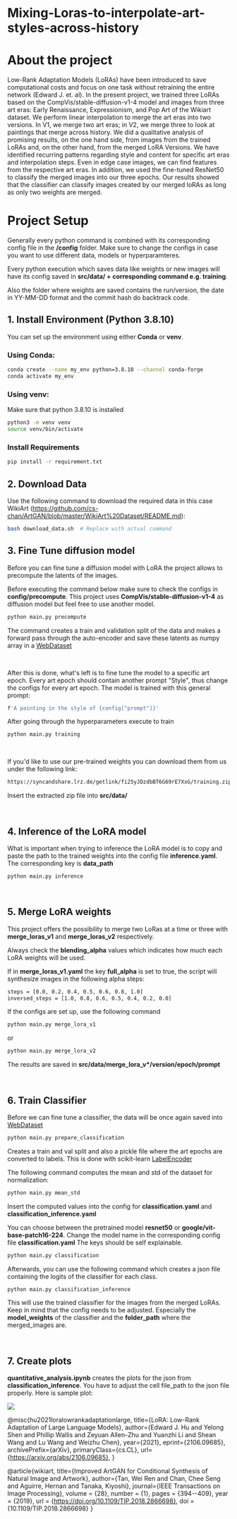 # Mixing-Loras-to-interpolate-art-styles-across-history

# About the project
Low-Rank Adaptation Models (LoRAs) have been introduced to save computational costs and focus on one task without retraining the entire network (Edward J. et. al). In the present project, we trained three LoRAs based on the CompVis/stable-diffusion-v1-4 model and images from three art eras: Early Renaissance, Expressionism, and Pop Art of the Wikiart dataset. We perform linear interpolation to merge the art eras into two versions. In V1, we merge two art eras; in V2, we merge three to look at paintings that merge across history. We did a qualitative analysis of promising results, on the one hand side, from images from the trained LoRAs and, on the other hand, from the merged LoRA Versions. We have identified recurring patterns regarding style and content for specific art eras and interpolation steps. Even in edge case images, we can find features from the respective art eras. In addition, we used the fine-tuned ResNet50 to classify the merged images into our three epochs. Our results showed that the classifier can classify images created by our merged loRAs as long as only two weights are merged.


# Project Setup
Generally every python command is combined with its corresponding config file in the **/config** folder. Make sure to change the configs in case you want to use different data, models or hyperparamteres.

 Every python execution which saves data like weights or new images will have its config saved in **src/data/ + corresponding command  e.g. training**.

 Also the folder where weights are saved contains the run/version, the date in YY-MM-DD format and the commit hash do backtrack code.
## 1. Install Environment (Python 3.8.10)

You can set up the environment using either **Conda** or **venv**.

### Using Conda:
```bash
conda create --name my_env python=3.8.10 --channel conda-forge
conda activate my_env
```

### Using venv:
Make sure that python 3.8.10 is installed
```bash
python3 -m venv venv
source venv/bin/activate 
```

### Install Requirements
```bash
pip install -r requirement.txt
```

## 2. Download Data
Use the following command to download the required data in this case WikiArt (https://github.com/cs-chan/ArtGAN/blob/master/WikiArt%20Dataset/README.md):
```bash
bash download_data.sh  # Replace with actual command
```

## 3. Fine Tune diffusion model
Before you can fine tune a diffusion model with LoRA the project allows to precompute the latents of the images.

Before executing the command below make sure to check the configs in **config/precompute**. This project uses **CompVis/stable-diffusion-v1-4** as diffusion model but feel free to use another model.
```bash
python main.py precompute
```
The command creates a train and validation split of the data and makes a forward pass through the auto-encoder and save these latents as numpy array in a [WebDataset](https://github.com/webdataset/webdataset)

&nbsp;

After this is done, what's left is to fine tune the model to a specific art epoch. Every art epoch should contain another prompt "Style", thus change the configs for every art epoch. The model is trained with this general prompt:
```bash
f'A painting in the style of {config["prompt"]}'
```

After going through the hyperparameters execute to train
```bash
python main.py training
```
&nbsp;

If you'd like to use our pre-trained weights you can download them from us under the following link:
```bash
https://syncandshare.lrz.de/getlink/fi25yJDzdbBT6G69rE7XxG/training.zip
```
Insert the extracted zip file into **src/data/**

&nbsp;

## 4. Inference of the LoRA model
What is important when trying to inference the LoRA model is to copy and paste the path to the trained weights into the config file **inference.yaml**. The corresponding key is **data_path**
```bash
python main.py inference
```
&nbsp;
## 5. Merge LoRA weights
This project offers the possibility to merge two LoRas at a time or three with **merge_loras_v1** and **merge_loras_v2** respectively. 

Always check the **blending_alpha** values which indicates how much each LoRA weights will be used. 

If in **merge_loras_v1.yaml** the key **full_alpha** is set to true, the script will synthesize images in the following alpha steps:
```bash
steps = [0.0, 0.2, 0.4, 0.5, 0.6, 0.8, 1.0]
inversed_steps = [1.0, 0.8, 0.6, 0.5, 0.4, 0.2, 0.0]
```

If the configs are set up, use the following command
```bash
python main.py merge_lora_v1
```
or 
```bash
python main.py merge_lora_v2
```

The results are saved in **src/data/merge_lora_v\*/version/epoch/prompt**

&nbsp;

## 6. Train Classifier
Before we can fine tune a classifier, the data will be once again saved into [WebDataset](https://github.com/webdataset/webdataset)

```bash
python main.py prepare_classification
```

Creates a train and val split and also a pickle file where the art epochs are converted to labels. This is done with scikit-learn [LabelEncoder](https://scikit-learn.org/stable/modules/generated/sklearn.preprocessing.LabelEncoder.html)

The following command computes the mean and std of the dataset for normalization:
```bash
python main.py mean_std
```
Insert the computed values into the config for **classification.yaml** and **classification_inference.yaml**

You can choose between the pretrained model **resnet50** or **google/vit-base-patch16-224**. Change the model name in the corresponding config file **classification.yaml** The keys should be self explainable.
```bash
python main.py classification
```

Afterwards, you can use the following command which creates a json file containing the logits of the classifier for each class.
```bash
python main.py classification_inference
```
This will use the trained classifier for the images from the merged LoRAs. Keep in mind that the config needs to be adjusted. Especially the **model_weights** of the classifier and the **folder_path** where the merged_images are.

&nbsp;

## 7. Create plots
**quantitative_analysis.ipynb** creates the plots for the json from **classification_inference**. You have to adjust the cell file_path to the json file properly. Here is sample plot:

<img src="./src/plots/grid_early_renaissance-expressionism_A%20painting%20of%20a%20woman%20in%20the%20city%20in%20Style1%20and%20Style3.png">


@misc{hu2021loralowrankadaptationlarge,
      title={LoRA: Low-Rank Adaptation of Large Language Models}, 
      author={Edward J. Hu and Yelong Shen and Phillip Wallis and Zeyuan Allen-Zhu and Yuanzhi Li and Shean Wang and Lu Wang and Weizhu Chen},
      year={2021},
      eprint={2106.09685},
      archivePrefix={arXiv},
      primaryClass={cs.CL},
      url={https://arxiv.org/abs/2106.09685}, 
}

@article{wikiart,
  title={Improved ArtGAN for Conditional Synthesis of Natural Image and Artwork},
  author={Tan, Wei Ren and Chan, Chee Seng and Aguirre, Hernan and Tanaka, Kiyoshi},
  journal={IEEE Transactions on Image Processing},
  volume    = {28},
  number    = {1},
  pages     = {394--409},
  year      = {2019},
  url       = {https://doi.org/10.1109/TIP.2018.2866698},
  doi       = {10.1109/TIP.2018.2866698}
}